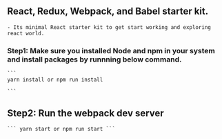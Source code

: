 ## React, Redux, Webpack, and Babel starter kit.
	- Its minimal React starter kit to get start working and exploring react world.

### Step1: Make sure you installed Node and npm in your system and install packages by runnning below command.
	```
	yarn install or npm run install
	
	```
## Step2: Run the webpack dev server 
	``` yarn start or npm run start ```

